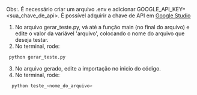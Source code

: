 Obs:. É necessário criar um arquivo .env e adicionar GOOGLE_API_KEY=<sua_chave_de_api>. É possível adquirir a chave de API em [Google Studio](https://aistudio.google.com/app/apikey)

1. No arquivo gerar_teste.py, vá até a função main (no final do arquivo) e edite o valor da variável 'arquivo', colocando o nome do arquivo que deseja testar. 
2. No terminal, rode:
```bash
 python gerar_teste.py
```
3. No arquivo gerado, edite a importação no inicio do código.
4. No terminal, rode:
```bash
  python teste_<nome_do_arquivo>
```
